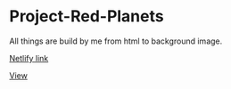 # Project-Red-Planets
All things are build by me from html to background image.

[Netlify link](https://clever-newton-d3ae98.netlify.app)

[View](https://clever-newton-d3ae98.netlify.app)
